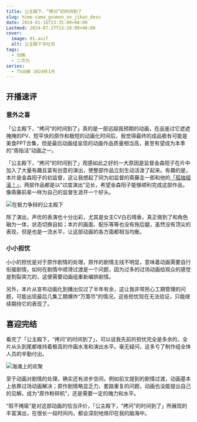```yaml
---
title: 公主殿下，“拷问”的时间到了
slug: hime-sama_goumon_no_jikan_desu
date: 2024-01-16T23:35:00+08:00
Lastmod: 2024-07-27T13:20:00+08:00
cover:
  image: 01.avif
  alt: 公主殿下与吐司
tags: 
  - 动画
  - 二次元
series: 
  - TV动画 2024年1月
---
```

## 开播速评
### 意外之喜
「公主殿下，“拷问”的时间到了」真的是一部远超我预期的动画，在品鉴过它遮遮掩掩的PV、短平快的原作和极短的动画化时间后，我觉得最终的成品极有可能是美食PPT合集，但是最后动画组呈现的动画作品质量相当高，甚至有望成为本季的“周指活”动画之一。

「公主殿下，“拷问”的时间到了」观感如此之好的一大原因是监督金森阳子在片中加入了大量有趣且富有创意的演出，使整部作品立刻生动活泼了起来。有趣的是，本片是金森阳子的初监督，这让我想起了同为初监督的斋藤圭一郎和他的[「孤独摇滚！」](https://xeonzilla.github.io/post/bocchi_the_rock/)，两部作品都是以“过度演出”见长，希望金森阳子能够顺利完成这部作品，像斋藤前辈一样为自己的监督生涯开一个好头。

![在极力争辩的公主殿下](02.avif "在极力争辩的公主殿下")

除了演出，声优的表演也十分出彩，尤其是女主CV白石晴香，真正做到了和角色融为一体，状态切换自如；本片的画面、配乐等等也没有拖后腿，虽然没有顶尖的表现，但是也是一流水平，让这部动画的各方面都相当均衡。

### 小小担忧
小小的担忧是对于原作剧情的处理，原作的剧情主线不明显，意味着动画需要自行衔接剧情，如何在剧情中顺滑过渡是一个问题，因为过多的过场动画给观众的感觉是割裂突兀的，这便需要动画组重新编排剧情。

另外，本片从宣布动画化到播出仅过了半年有余，这让我非常担心工期管理的问题，可能出现最后几集工期爆炸“万策尽”的情况。这些担忧现在无法验证，只能继续期待它的表现了。

## 喜迎完结
看完了「公主殿下，“拷问”的时间到了」，可以说我先前的担忧完全是多余的，全片从头到尾都维持着极高的作画水准和演出水平。毫无疑问，这多亏了制作组全体人员的辛勤付出。

![海滩上的欢聚](03.avif "海滩上的欢聚")

至于动画对剧情的处理，确实还有进步空间，例如前文提到的剧情过渡，动画基本上依靠过场动画解决；原作剧情略显乏力、套路重复的问题，动画也没能提出自己的见解。成为“原作粉碎机”，还是需要一定的魄力和水平。

“瑕不掩瑜”是对这部动画的恰当评价，「公主殿下，“拷问”的时间到了」所展现的丰富演出，在很长一段时间内，都会深刻地烙印在我的脑海中。